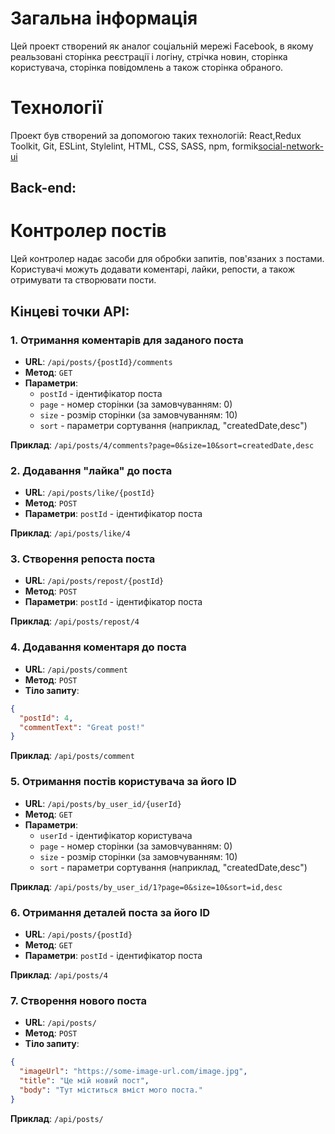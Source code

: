 # Загальна інформація

Цей проект створений як аналог соціальній мережі Facebook, в якому реальзовані сторінка реєстрації і логіну, стрічка новин, сторінка користувача, сторінка повідомлень а також сторінка обраного.

# Технології
Проект був створений за допомогою таких технологій:
React,Redux Toolkit, Git, ESLint, Stylelint, HTML, CSS, SASS, npm, formik[social-network-ui](social-network-ui)

## Back-end:


# Контролер постів

Цей контролер надає засоби для обробки запитів, пов'язаних з постами. Користувачі можуть додавати коментарі, лайки, репости, а також отримувати та створювати пости.

## Кінцеві точки API:

### 1. Отримання коментарів для заданого поста

- **URL**: `/api/posts/{postId}/comments`
- **Метод**: `GET`
- **Параметри**:
    - `postId` - ідентифікатор поста
    - `page` - номер сторінки (за замовчуванням: 0)
    - `size` - розмір сторінки (за замовчуванням: 10)
    - `sort` - параметри сортування (наприклад, "createdDate,desc")

**Приклад**: `/api/posts/4/comments?page=0&size=10&sort=createdDate,desc`

### 2. Додавання "лайка" до поста

- **URL**: `/api/posts/like/{postId}`
- **Метод**: `POST`
- **Параметри**: `postId` - ідентифікатор поста

**Приклад**: `/api/posts/like/4`

### 3. Створення репоста поста

- **URL**: `/api/posts/repost/{postId}`
- **Метод**: `POST`
- **Параметри**: `postId` - ідентифікатор поста

**Приклад**: `/api/posts/repost/4`

### 4. Додавання коментаря до поста

- **URL**: `/api/posts/comment`
- **Метод**: `POST`
- **Тіло запиту**:

```json
{
  "postId": 4,
  "commentText": "Great post!"
}
```

**Приклад**: `/api/posts/comment`

### 5. Отримання постів користувача за його ID

- **URL**: `/api/posts/by_user_id/{userId}`
- **Метод**: `GET`
- **Параметри**:
    - `userId` - ідентифікатор користувача
    - `page` - номер сторінки (за замовчуванням: 0)
    - `size` - розмір сторінки (за замовчуванням: 10)
    - `sort` - параметри сортування (наприклад, "createdDate,desc")

**Приклад**: `/api/posts/by_user_id/1?page=0&size=10&sort=id,desc`

### 6. Отримання деталей поста за його ID

- **URL**: `/api/posts/{postId}`
- **Метод**: `GET`
- **Параметри**: `postId` - ідентифікатор поста

**Приклад**: `/api/posts/4`

### 7. Створення нового поста

- **URL**: `/api/posts/`
- **Метод**: `POST`
- **Тіло запиту**:

```json
{
  "imageUrl": "https://some-image-url.com/image.jpg",
  "title": "Це мій новий пост",
  "body": "Тут міститься вміст мого поста."
}
```

**Приклад**: `/api/posts/`